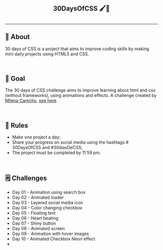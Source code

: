 <h2 align="center"> 30DaysOfCSS 🖌🚀 <h2>

<hr>

## 📝 About 
30 days of CSS is a project that aims to improve coding skills by making mini daily projects using HTML5 and CSS.

<br>

## 🎯 Goal 
The 30 days of CSS challenge aims to improve learning about html and css (without frameworks), using animations and effects. A challenge created by [Milena Carecho](https://github.com/MilenaCarecho), [see here](https://github.com/MilenaCarecho/30diasDeCSS).

<br>

## 📣 Rules 
* Make one project a day;
* Share your progress on social media using the hashtags # 30DaysOfCSS and #30diasDeCSS;
* The project must be completed by 11:59 pm.

<br>

## 🗒 Challenges 

* Day 01 - Animation using search box
* Day 02 - Animated loader
* Day 03 - Layered social media icon
* Day 04 - Color changing checkbox
* Day 05 - Floating text
* Day 06 - Heart beating
* Day 07 - Shiny button
* Day 08 - Animated screen
* Day 09 - Animation with hover images
* Day 10 - Animated Checkbox Neon effect
* 